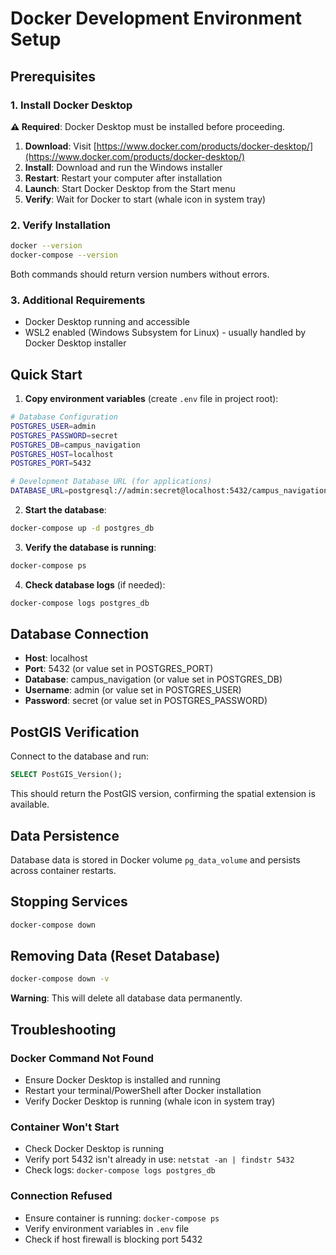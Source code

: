 # Docker Development Environment Setup

## Prerequisites

### 1. Install Docker Desktop
**⚠️ Required**: Docker Desktop must be installed before proceeding.

1. **Download**: Visit [https://www.docker.com/products/docker-desktop/](https://www.docker.com/products/docker-desktop/)
2. **Install**: Download and run the Windows installer
3. **Restart**: Restart your computer after installation
4. **Launch**: Start Docker Desktop from the Start menu
5. **Verify**: Wait for Docker to start (whale icon in system tray)

### 2. Verify Installation
```bash
docker --version
docker-compose --version
```
Both commands should return version numbers without errors.

### 3. Additional Requirements
- Docker Desktop running and accessible
- WSL2 enabled (Windows Subsystem for Linux) - usually handled by Docker Desktop installer

## Quick Start

1. **Copy environment variables** (create `.env` file in project root):
```bash
# Database Configuration
POSTGRES_USER=admin
POSTGRES_PASSWORD=secret
POSTGRES_DB=campus_navigation
POSTGRES_HOST=localhost
POSTGRES_PORT=5432

# Development Database URL (for applications)
DATABASE_URL=postgresql://admin:secret@localhost:5432/campus_navigation
```

2. **Start the database**:
```bash
docker-compose up -d postgres_db
```

3. **Verify the database is running**:
```bash
docker-compose ps
```

4. **Check database logs** (if needed):
```bash
docker-compose logs postgres_db
```

## Database Connection
- **Host**: localhost
- **Port**: 5432 (or value set in POSTGRES_PORT)
- **Database**: campus_navigation (or value set in POSTGRES_DB)
- **Username**: admin (or value set in POSTGRES_USER)
- **Password**: secret (or value set in POSTGRES_PASSWORD)

## PostGIS Verification
Connect to the database and run:
```sql
SELECT PostGIS_Version();
```

This should return the PostGIS version, confirming the spatial extension is available.

## Data Persistence
Database data is stored in Docker volume `pg_data_volume` and persists across container restarts.

## Stopping Services
```bash
docker-compose down
```

## Removing Data (Reset Database)
```bash
docker-compose down -v
```
**Warning**: This will delete all database data permanently.

## Troubleshooting

### Docker Command Not Found
- Ensure Docker Desktop is installed and running
- Restart your terminal/PowerShell after Docker installation
- Verify Docker Desktop is running (whale icon in system tray)

### Container Won't Start
- Check Docker Desktop is running
- Verify port 5432 isn't already in use: `netstat -an | findstr 5432`
- Check logs: `docker-compose logs postgres_db`

### Connection Refused
- Ensure container is running: `docker-compose ps`
- Verify environment variables in `.env` file
- Check if host firewall is blocking port 5432 